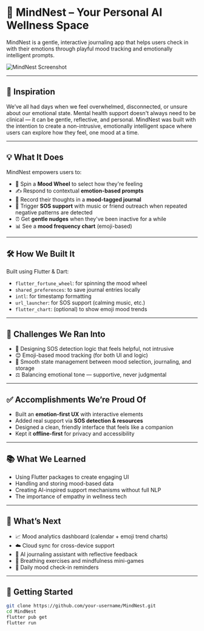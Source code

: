 

# 🧠 MindNest – Your Personal AI Wellness Space

MindNest is a gentle, interactive journaling app that helps users check in with their emotions through playful mood tracking and emotionally intelligent prompts.

![MindNest Screenshot](https://your-screenshot-link.com) <!-- Replace with your actual image link -->

---

## 🌟 Inspiration

We’ve all had days when we feel overwhelmed, disconnected, or unsure about our emotional state. Mental health support doesn't always need to be clinical — it can be gentle, reflective, and personal. MindNest was built with the intention to create a non-intrusive, emotionally intelligent space where users can explore how they feel, one mood at a time.

---

## 💡 What It Does

MindNest empowers users to:

- 🎡 Spin a **Mood Wheel** to select how they're feeling
- ✍️ Respond to contextual **emotion-based prompts**
- 📘 Record their thoughts in a **mood-tagged journal**
- 🚨 Trigger **SOS support** with music or friend outreach when repeated negative patterns are detected
- ⏰ Get **gentle nudges** when they've been inactive for a while
- 📊 See a **mood frequency chart** (emoji-based)

---

## 🛠️ How We Built It

Built using Flutter & Dart:

- `flutter_fortune_wheel`: for spinning the mood wheel
- `shared_preferences`: to save journal entries locally
- `intl`: for timestamp formatting
- `url_launcher`: for SOS support (calming music, etc.)
- `flutter_chart`: (optional) to show emoji mood trends

---

## 🚧 Challenges We Ran Into

- 🧠 Designing SOS detection logic that feels helpful, not intrusive
- 😊 Emoji-based mood tracking (for both UI and logic)
- 🔁 Smooth state management between mood selection, journaling, and storage
- ⚖️ Balancing emotional tone — supportive, never judgmental

---

## ✅ Accomplishments We’re Proud Of

- Built an **emotion-first UX** with interactive elements
- Added real support via **SOS detection & resources**
- Designed a clean, friendly interface that feels like a companion
- Kept it **offline-first** for privacy and accessibility

---

## 📚 What We Learned

- Using Flutter packages to create engaging UI
- Handling and storing mood-based data
- Creating AI-inspired support mechanisms without full NLP
- The importance of empathy in wellness tech

---

## 🔮 What’s Next

- 📈 Mood analytics dashboard (calendar + emoji trend charts)
- ☁️ Cloud sync for cross-device support
- 🤖 AI journaling assistant with reflective feedback
- 🧘 Breathing exercises and mindfulness mini-games
- 🔔 Daily mood check-in reminders

---

## 🚀 Getting Started

```bash
git clone https://github.com/your-username/MindNest.git
cd MindNest
flutter pub get
flutter run
